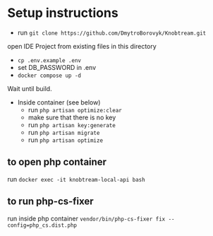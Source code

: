 # Setup instructions

- run `git clone https://github.com/DmytroBorovyk/Knobtream.git`

open IDE Project from existing files in this directory
- `cp .env.example .env`
- set DB_PASSWORD in .env
- `docker compose up -d`
  
Wait until build.

- Inside container (see below)
  - run `php artisan optimize:clear`
  - make sure that there is no key
  - run `php artisan key:generate`
  - run `php artisan migrate`
  - run `php artisan optimize`
  
## to open php container
run `docker exec -it knobtream-local-api bash`

## to run php-cs-fixer
run inside php container `vendor/bin/php-cs-fixer fix --config=php_cs.dist.php`
